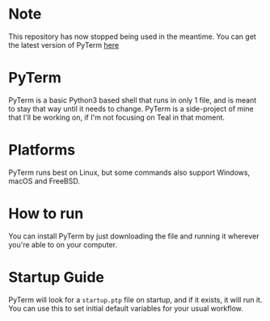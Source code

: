 # Note
This repository has now stopped being used in the meantime.
You can get the latest version of PyTerm [here](https://ccjt.sad.ovh/api/programs/pyterm)
# PyTerm
PyTerm is a basic Python3 based shell that runs in only 1 file, and is meant to stay that way until it needs to change.
PyTerm is a side-project of mine that I'll be working on, if I'm not focusing on Teal in that moment.

# Platforms
PyTerm runs best on Linux, but some commands also support Windows, macOS and FreeBSD.

# How to run
You can install PyTerm by just downloading the file and running it wherever you're able to on your computer.

# Startup Guide
PyTerm will look for a `startup.ptp` file on startup, and if it exists, it will run it.
You can use this to set initial default variables for your usual workflow.
